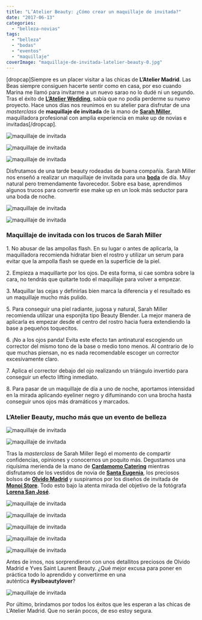 ```yaml
---
title: "L’Atelier Beauty: ¿Cómo crear un maquillaje de invitada?"
date: "2017-06-13"
categories: 
  - "belleza-novias"
tags: 
  - "belleza"
  - "bodas"
  - "eventos"
  - "maquillaje"
coverImage: "maquillaje-de-invitada-latelier-beauty-0.jpg"
---
```


\[dropcap\]Siempre es un placer visitar a las chicas de **L’Atelier Madrid**. Las Beas siempre consiguen hacerte sentir como en casa, por eso cuando Marina me llamó para invitarme a un nuevo sarao no lo dudé ni un segundo. Tras el éxito de [**L’Atelier Wedding**](https://petitpleasures.com/evento-de-bodas-en-madrid-latelierwedding/), sabía que no podía perderme su nuevo proyecto. Hace unos días nos reunimos en su atelier para disfrutar de una _masterclass_ de **maquillaje de invitada** de la mano de [**Sarah Miller**](http://www.sarahmillermakeup.com/), maquilladora profesional con amplia experiencia en make up de novias e invitadas\[/dropcap\].

![maquillaje de invitada](/images/maquillaje-de-invitada-latelier-beauty-2.jpg)

![maquillaje de invitada](/images/maquillaje-de-invitada-latelier-beauty-1.jpg)

![maquillaje de invitada](/images/maquillaje-de-invitada-latelier-beauty-3.jpg)

Disfrutamos de una tarde beauty rodeadas de buena compañía. Sarah Miller nos enseñó a realizar un maquillaje de invitada para una [**boda**](https://petitpleasures.com/bodas-que-inspiran/) de día. Muy natural pero tremendamente favorecedor. Sobre esa base, aprendimos algunos trucos para convertir ese make up en un look más seductor para una boda de noche.

![maquillaje de invitada](/images/maquillaje-de-invitada-latelier-beauty-4.jpg)

![maquillaje de invitada](/images/maquillaje-de-invitada-latelier-beauty-5.jpg)

### Maquillaje de invitada con los trucos de Sarah Miller

1\. No abusar de las ampollas flash. En su lugar o antes de aplicarla, la maquilladora recomienda hidratar bien el rostro y utilizar un serum para evitar que la ampolla flash se quede en la superficie de la piel.

2\. Empieza a maquillarte por los ojos. De esta forma, si cae sombra sobre la cara, no tendrás que quitarte todo el maquillaje para volver a empezar.

3\. Maquillar las cejas y definirlas bien marca la diferencia y el resultado es un maquillaje mucho más pulido.

5\. Para conseguir una piel radiante, jugosa y natural, Sarah Miller recomienda utilizar una esponjita tipo Beauty Blender. La mejor manera de aplicarla es empezar desde el centro del rostro hacia fuera extendiendo la base a pequeños toquecitos.

6\. ¡No a los ojos panda! Evita este efecto tan antinatural escogiendo un corrector del mismo tono de la base o medio tono menos. Al contrario de lo que muchas piensan, no es nada recomendable escoger un corrector excesivamente claro.

7\. Aplica el corrector debajo del ojo realizando un triángulo invertido para conseguir un efecto lifting inmediato.

8\. Para pasar de un maquillaje de día a uno de noche, aportamos intensidad en la mirada aplicando eyeliner negro y difuminando con una brocha hasta conseguir unos ojos más dramáticos y marcados.

### L’Atelier Beauty, mucho más que un evento de belleza

![maquillaje de invitada](/images/maquillaje-de-invitada-latelier-beauty-7.jpg)

![maquillaje de invitada](/images/maquillaje-de-invitada-latelier-beauty-6.jpg)

Tras la _masterclass_ de Sarah Miller llegó el momento de compartir confidencias, opiniones y conocernos un poquito más. Degustamos una riquísima merienda de la mano de [**Cardamomo Catering**](http://cardamomocatering.es/) mientras disfrutamos de los vestidos de novia de [**Santa Eugenia**](https://www.staeugenia.es/), los preciosos bolsos de [**Olvido Madrid**](http://olvidomadrid.es/) y suspiramos por los diseños de invitada de [**Monoi Store**](http://monoistore.com/). Todo esto bajo la atenta mirada del objetivo de la fotógrafa [**Lorena San José**](http://www.lorenasanjose.com/).

![maquillaje de invitada](/images/maquillaje-de-invitada-latelier-beauty-8.jpg)

![maquillaje de invitada](/images/maquillaje-de-invitada-latelier-beauty-13.jpg)

![maquillaje de invitada](/images/maquillaje-de-invitada-latelier-beauty-9.jpg)

![maquillaje de invitada](/images/maquillaje-de-invitada-latelier-beauty-10.jpg)

![maquillaje de invitada](/images/maquillaje-de-invitada-latelier-beauty-11.jpg)

Antes de irnos, nos sorprendieron con unos detallitos preciosos de Olvido Madrid e Yves Saint Laurent Beauty. ¿Qué mejor excusa para poner en práctica todo lo aprendido y convertirme en una auténtica **#yslbeautylover**?

![maquillaje de invitada](/images/maquillaje-de-invitada-latelier-beauty-12.jpg)

Por último, brindamos por todos los éxitos que les esperan a las chicas de L’Atelier Madrid. Que no serán pocos, de eso estoy segura.

